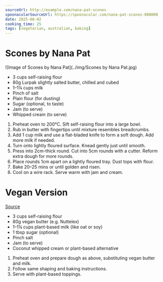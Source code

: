 ```yaml
---
sourceUrl: http://example.com/nana-pat-scones
spoonacularSourceUrl: https://spoonacular.com/nana-pat-scones-000000
date: 2025-08-02
cooking_time: 25
tags: [vegetarian, australian, baking]
---
```

# Scones by Nana Pat

![Image of Scones by Nana Pat](../img/Scones by Nana Pat.jpg)

- 3 cups self-raising flour  
- 80g Lurpak slightly salted butter, chilled and cubed  
- 1–1¼ cups milk  
- Pinch of salt  
- Plain flour (for dusting)  
- Sugar (optional, to taste)  
- Jam (to serve)  
- Whipped cream (to serve)

1. Preheat oven to 200°C. Sift self-raising flour into a large bowl.  
2. Rub in butter with fingertips until mixture resembles breadcrumbs.  
3. Add 1 cup milk and use a flat-bladed knife to form a soft dough. Add more milk if needed.  
4. Turn onto lightly floured surface. Knead gently just until smooth.  
5. Press into 2cm-thick round. Cut into 5cm rounds with a cutter. Reform extra dough for more rounds.  
6. Place rounds 1cm apart on a lightly floured tray. Dust tops with flour.  
7. Bake 20–25 mins or until golden and risen.  
8. Cool on a wire rack. Serve warm with jam and cream.

# Vegan Version

[Source](http://example.com/vegan-scones-placeholder)

- 3 cups self-raising flour  
- 80g vegan butter (e.g. Nuttelex)  
- 1–1¼ cups plant-based milk (like oat or soy)  
- 1 tbsp sugar (optional)  
- Pinch salt  
- Jam (to serve)  
- Coconut whipped cream or plant-based alternative

1. Preheat oven and prepare dough as above, substituting vegan butter and milk.  
2. Follow same shaping and baking instructions.  
3. Serve with plant-based toppings.


